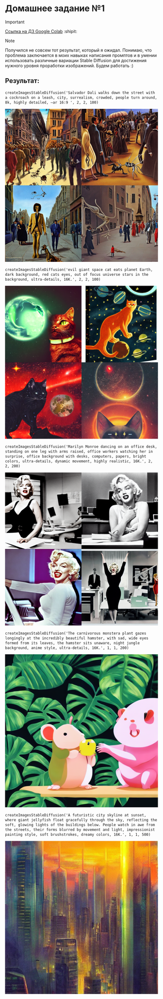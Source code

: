 #  Домашнее задание №1

> [!IMPORTANT]
> [Ссылка на ДЗ Google Colab](https://colab.research.google.com/drive/1_0-dXyP2RiDErVBBy_D2lsqYKtWWbl_r?usp=sharing)
> :shipit:

> [!NOTE]
> Получился не совсем тот результат, который я ожидал. Понимаю, что проблема заключается в моих навыках написания промптов и в умении использовать различные вариации Stable Diffusion для достижения нужного уровня проработки изображений. Будем работать :)

## Результат:
```
createImagesStableDiffusion('Salvador Dali walks down the street with a cockroach on a leash, city, surrealism, crowded, people turn around, 8k, highly detailed, –ar 16:9 ', 2, 2, 100)
```
![1](images/1.png)
```
createImagesStableDiffusion('evil giant space cat eats planet Earth, dark background, red cats eyes, out of focus universe stars in the background, ultra‑details, 16K.', 2, 2, 100)
```
![2](images/2.png)
```
createImagesStableDiffusion('Marilyn Monroe dancing on an office desk, standing on one leg with arms raised, office workers watching her in surprise, office background with desks, computers, papers, bright colors, ultra-details, dynamic movement, highly realistic, 16K.', 2, 2, 200)
```
![3](images/3.png)
```
createImagesStableDiffusion('The carnivorous monstera plant gazes longingly at the incredibly beautiful hamster, with sad, wide eyes formed from its leaves, the hamster sits unaware, night jungle background, anime style, ultra-details, 16K.', 1, 1, 200)
```
![4](images/4.png)
```
createImagesStableDiffusion('A futuristic city skyline at sunset, where giant jellyfish float gracefully through the sky, reflecting the soft, glowing lights of the buildings below. People watch in awe from the streets, their forms blurred by movement and light, impressionist painting style, soft brushstrokes, dreamy colors, 16K.', 1, 1, 500)
```
![5](images/5.png)
